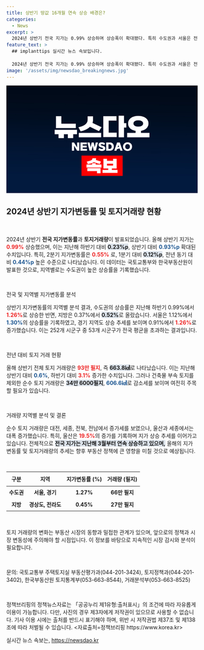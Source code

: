 ```yaml
---
title: 상반기 땅값 16개월 연속 상승 배경은?
categories:
  - News
excerpt: >
  2024년 상반기 전국 지가는 0.99% 상승하며 상승폭이 확대됐다. 특히 수도권과 서울은 전국 평균을 초과해 관심을 끌고 있으며, 전체 토지 거래량 또한 증가세를 보였다.
feature_text: >
  ## implanttips 실시간 뉴스 속보입니다.

  2024년 상반기 전국 지가는 0.99% 상승하며 상승폭이 확대됐다. 특히 수도권과 서울은 전국 평균을 초과해 관심을 끌고 있으며, 전체 토지 거래량 또한 증가세를 보였다.
image: '/assets/img/newsdao_breakingnews.jpg'
---
```


<p><img src="/assets/img/newsdao_breakingnews.jpg" alt="implanttips 속보" /></p>

<h2 data-ke-size="size26">2024년 상반기 지가변동률 및 토지거래량 현황</h2>

<p data-ke-size="size16">&nbsp;</p>

<p>2024년 상반기 <b>전국 지가변동률</b>과 <b>토지거래량</b>이 발표되었습니다. 올해 상반기 지가는 <b><span style="color: #ee2323;">0.99%</span></b> 상승했으며, 이는 지난해 하반기 대비 <b><span style="background-color: #21538527;">0.23%p</span></b>, 상반기 대비 <b><span style="color: #1a5490;">0.93%p</span></b> 확대된 수치입니다. 특히, 2분기 지가변동률은 <b><span style="color: #ee2323;">0.55%</span></b> 로, 1분기 대비 <b><span style="background-color: #21538527;">0.12%p</span></b>, 전년 동기 대비 <b><span style="color: #1a5490;">0.44%p</span></b> 높은 수준으로 나타났습니다. 이 데이터는 국토교통부와 한국부동산원이 발표한 것으로, 지역별로는 수도권이 높은 상승률을 기록했습니다. </p>

<p data-ke-size="size16">&nbsp;</p>

<p>전국 및 지역별 지가변동률 분석</p>

<p>상반기 지가변동률의 지역별 분석 결과, 수도권의 상승률은 지난해 하반기 0.99%에서 <b><span style="color: #ee2323;">1.26%</span></b>로 상승한 반면, 지방은 0.37%에서 <b><span style="background-color: #21538527;">0.52%</span></b>로 올랐습니다. 서울은 1.12%에서 <b><span style="color: #1a5490;">1.30%</span></b>의 상승률을 기록하였고, 경기 지역도 상승 추세를 보이며 0.91%에서 <b><span style="color: #ee2323;">1.26%</span></b>로 증가했습니다. 이는 252개 시군구 중 53개 시군구가 전국 평균을 초과하는 결과입니다. </p>

<p data-ke-size="size16">&nbsp;</p>

<p>전년 대비 토지 거래 현황</p>

<p>올해 상반기 전체 토지 거래량은 <b><span style="color: #ee2323;">93만 필지</span></b>, 즉 <b><span style="background-color: #21538527;">663.8㎢</span></b>로 나타났습니다. 이는 지난해 상반기 대비 <b><span style="color: #1a5490;">0.6%</span></b>, 하반기 대비 <b><span style="color: #ee2323;">3.1%</span></b> 증가한 수치입니다. 그러나 건축물 부속 토지를 제외한 순수 토지 거래량은 <b><span style="background-color: #21538527;">34만 6000필지</span></b>, <b><span style="color: #1a5490;">606.6㎢</span></b>로 감소세를 보이며 여전히 주목할 필요가 있습니다. </p>

<p data-ke-size="size16">&nbsp;</p>

<p>거래량 지역별 분석 및 결론</p>

<p>순수 토지 거래량은 대전, 세종, 전북, 전남에서 증가세를 보였으나, 울산과 세종에서는 대폭 증가했습니다. 특히, 울산은 <b><span style="color: #ee2323;">19.5%</span></b>의 증가를 기록하며 지가 상승 추세를 이어가고 있습니다. 전체적으로 <b><span style="background-color: #21538527;">전국 지가는 지난해 3월부터 연속 상승하고 있으며,</span></b> 올해의 지가변동률 및 토지거래량의 추세는 향후 부동산 정책에 큰 영향을 미칠 것으로 예상됩니다. </p>

<p data-ke-size="size16">&nbsp;</p>

<table style="width: 100%; border-collapse: collapse;">
    <thead>
        <tr>
            <th style="text-align: center; height: 30px;">구분</th>
            <th style="text-align: center; height: 30px;">지역</th>
            <th style="text-align: center; height: 30px;">지가변동률 (%)</th>
            <th style="text-align: center; height: 30px;">거래량 (필지)</th>
        </tr>
    </thead>
    <tbody>
        <tr>
            <td style="text-align: center; height: 27px;"><b>수도권</b></td>
            <td style="text-align: center; height: 27px;"><b>서울, 경기</b></td>
            <td style="text-align: center; height: 27px;"><b>1.27%</b></td>
            <td style="text-align: center; height: 27px;"><b>66만 필지</b></td>
        </tr>
        <tr>
            <td style="text-align: center; height: 27px;"><b>지방</b></td>
            <td style="text-align: center; height: 27px;"><b>경상도, 전라도</b></td>
            <td style="text-align: center; height: 27px;"><b>0.45%</b></td>
            <td style="text-align: center; height: 27px;"><b>27만 필지</b></td>
        </tr>
    </tbody>
</table>

<p data-ke-size="size16">&nbsp;</p>

<p>토지 거래량의 변화는 부동산 시장의 동향과 밀접한 관계가 있으며, 앞으로의 정책과 시장 변동성에 주의해야 할 시점입니다. 이 정보를 바탕으로 지속적인 시장 감시와 분석이 필요합니다. </p>

<p data-ke-size="size16">&nbsp;</p>

<p>문의: 국토교통부 주택토지실 부동산평가과(044-201-3424), 토지정책과(044-201-3402), 한국부동산원 토지통계부(053-663-8544), 거래분석부(053-663-8525)</p>

<p data-ke-size="size16">&nbsp;</p>

<p>정책브리핑의 정책뉴스자료는 「공공누리 제1유형:출처표시」의 조건에 따라 자유롭게 이용이 가능합니다. 다만, 사진의 경우 제3자에게 저작권이 있으므로 사용할 수 없습니다. 기사 이용 시에는 출처를 반드시 표기해야 하며, 위반 시 저작권법 제37조 및 제138조에 따라 처벌될 수 있습니다. &lt;자료출처=정책브리핑 https://www.korea.kr></p>
실시간 뉴스 속보는, <a href="https://newsdao.kr" rel="dofollow">https://newsdao.kr</a>


